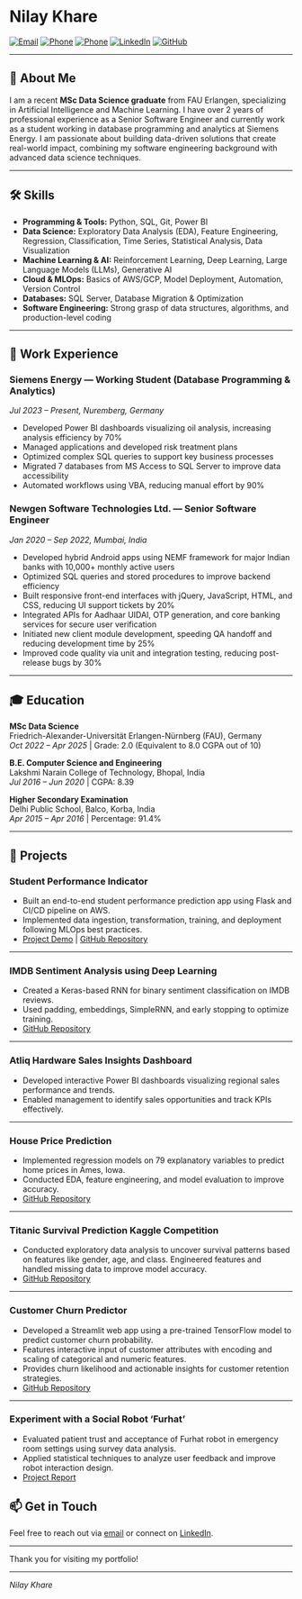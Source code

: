 # Nilay Khare

[![Email](https://img.shields.io/badge/-nilaykhare1@gmail.com-c14438?style=flat&logo=gmail&logoColor=white)](mailto:nilaykhare1@gmail.com)
[![Phone](https://img.shields.io/badge/Phone-+91%209407918845-4caf50?style=flat&logo=phone)](tel:+919407918845)
[![Phone](https://img.shields.io/badge/Phone-+49%2017626723644-4caf50?style=flat&logo=phone)](tel:+4917626723644)
[![LinkedIn](https://img.shields.io/badge/-LinkedIn-0077B5?style=flat&logo=linkedin&logoColor=white)](https://linkedin.com/in/nilaykhare23)
[![GitHub](https://img.shields.io/badge/-GitHub-181717?style=flat&logo=github&logoColor=white)](https://github.com/Nilaykhare)

---

## 👋 About Me

I am a recent **MSc Data Science graduate** from FAU Erlangen, specializing in Artificial Intelligence and Machine Learning. I have over 2 years of professional experience as a Senior Software Engineer and currently work as a student working in database programming and analytics at Siemens Energy. I am passionate about building data-driven solutions that create real-world impact, combining my software engineering background with advanced data science techniques.

---

## 🛠️ Skills

- **Programming & Tools:** Python, SQL, Git, Power BI  
- **Data Science:** Exploratory Data Analysis (EDA), Feature Engineering, Regression, Classification, Time Series, Statistical Analysis, Data Visualization  
- **Machine Learning & AI:** Reinforcement Learning, Deep Learning, Large Language Models (LLMs), Generative AI  
- **Cloud & MLOps:** Basics of AWS/GCP, Model Deployment, Automation, Version Control  
- **Databases:** SQL Server, Database Migration & Optimization  
- **Software Engineering:** Strong grasp of data structures, algorithms, and production-level coding

---

## 💼 Work Experience

### Siemens Energy — Working Student (Database Programming & Analytics)  
*Jul 2023 – Present, Nuremberg, Germany*  
- Developed Power BI dashboards visualizing oil analysis, increasing analysis efficiency by 70%  
- Managed applications and developed risk treatment plans  
- Optimized complex SQL queries to support key business processes  
- Migrated 7 databases from MS Access to SQL Server to improve data accessibility  
- Automated workflows using VBA, reducing manual effort by 90%

### Newgen Software Technologies Ltd. — Senior Software Engineer  
*Jan 2020 – Sep 2022, Mumbai, India*  
- Developed hybrid Android apps using NEMF framework for major Indian banks with 10,000+ monthly active users  
- Optimized SQL queries and stored procedures to improve backend efficiency  
- Built responsive front-end interfaces with jQuery, JavaScript, HTML, and CSS, reducing UI support tickets by 20%  
- Integrated APIs for Aadhaar UIDAI, OTP generation, and core banking services for secure user verification  
- Initiated new client module development, speeding QA handoff and reducing development time by 25%  
- Improved code quality via unit and integration testing, reducing post-release bugs by 30%

---

## 🎓 Education

**MSc Data Science**  
Friedrich-Alexander-Universität Erlangen-Nürnberg (FAU), Germany  
*Oct 2022 – Apr 2025* | Grade: 2.0 (Equivalent to 8.0 CGPA out of 10)

**B.E. Computer Science and Engineering**  
Lakshmi Narain College of Technology, Bhopal, India  
*Jul 2016 – Jun 2020* | CGPA: 8.39

**Higher Secondary Examination**  
Delhi Public School, Balco, Korba, India  
*Apr 2015 – Apr 2016* | Percentage: 91.4%

---

## 📂 Projects

### Student Performance Indicator  
- Built an end-to-end student performance prediction app using Flask and CI/CD pipeline on AWS.  
- Implemented data ingestion, transformation, training, and deployment following MLOps best practices.  
- [Project Demo](https://student-performance.example.com) | [GitHub Repository](https://github.com/Nilaykhare/Student-Performance-Indicator---End-to-End-MLOps-Project)

---

### IMDB Sentiment Analysis using Deep Learning  
- Created a Keras-based RNN for binary sentiment classification on IMDB reviews.  
- Used padding, embeddings, SimpleRNN, and early stopping to optimize training.  
- [GitHub Repository](https://github.com/Nilaykhare/ML-GenAI-langchain-projects/blob/main/Deep_Learning_Project_RNN_Simple_RNN/simpleRnn.ipynb)

---

### Atliq Hardware Sales Insights Dashboard  
- Developed interactive Power BI dashboards visualizing regional sales performance and trends.  
- Enabled management to identify sales opportunities and track KPIs effectively.

---

### House Price Prediction  
- Implemented regression models on 79 explanatory variables to predict home prices in Ames, Iowa.  
- Conducted EDA, feature engineering, and model evaluation to improve accuracy.  
- [GitHub Repository](https://github.com/Nilaykhare/house-price-prediction)

---

### Titanic Survival Prediction Kaggle Competition  
- Conducted exploratory data analysis to uncover survival patterns based on features like gender, age, and class. Engineered features and handled missing data to improve model accuracy.  
- [GitHub Repository](https://www.kaggle.com/code/nilaykhare/eda-and-model-training-titanic-machine-learning)

---

### Customer Churn Predictor  
- Developed a Streamlit web app using a pre-trained TensorFlow model to predict customer churn probability.  
- Features interactive input of customer attributes with encoding and scaling of categorical and numeric features.  
- Provides churn likelihood and actionable insights for customer retention strategies.  
- [GitHub Repository](https://github.com/Nilaykhare/Employee-Churn-and-Salary-prediction-using-ANN)

---

### Experiment with a Social Robot ‘Furhat’  
- Evaluated patient trust and acceptance of Furhat robot in emergency room settings using survey data analysis.  
- Applied statistical techniques to analyze user feedback and improve robot interaction design.  
- [Project Report](https://github.com/Nilaykhare/ABA---emotional-robot)

## 📫 Get in Touch

Feel free to reach out via [email](mailto:nilaykhare1@gmail.com) or connect on [LinkedIn](https://linkedin.com/in/nilaykhare23).

---

Thank you for visiting my portfolio!

---

*Nilay Khare*  
